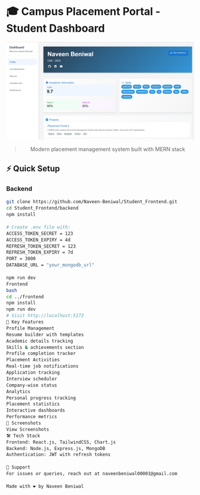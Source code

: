 # 🎓 Campus Placement Portal - Student Dashboard

<div align="center">
  <img src="./frontend/src/assets/dashboard.png" alt="Dashboard Preview" width="800"/>
  
  > Modern placement management system built with MERN stack
</div>

## ⚡ Quick Setup

### Backend
```bash
git clone https://github.com/Naveen-Beniwal/Student_Frontend.git
cd Student_Frontend/backend
npm install

# Create .env file with:
ACCESS_TOKEN_SECRET = 123
ACCESS_TOKEN_EXPIRY = 4d
REFRESH_TOKEN_SECRET = 123
REFRESH_TOKEN_EXPIRY = 7d
PORT = 3000
DATABASE_URL = "your_mongodb_url"

npm run dev
Frontend
bash
cd ../frontend
npm install
npm run dev
# Visit http://localhost:5173
🌟 Key Features
Profile Management
Resume builder with templates
Academic details tracking
Skills & achievements section
Profile completion tracker
Placement Activities
Real-time job notifications
Application tracking
Interview scheduler
Company-wise status
Analytics
Personal progress tracking
Placement statistics
Interactive dashboards
Performance metrics
📸 Screenshots
View Screenshots
🛠️ Tech Stack
Frontend: React.js, TailwindCSS, Chart.js
Backend: Node.js, Express.js, MongoDB
Authentication: JWT with refresh tokens

🤝 Support
For issues or queries, reach out at naveenbeniwal00001@gmail.com

Made with ❤️ by Naveen Beniwal
```
